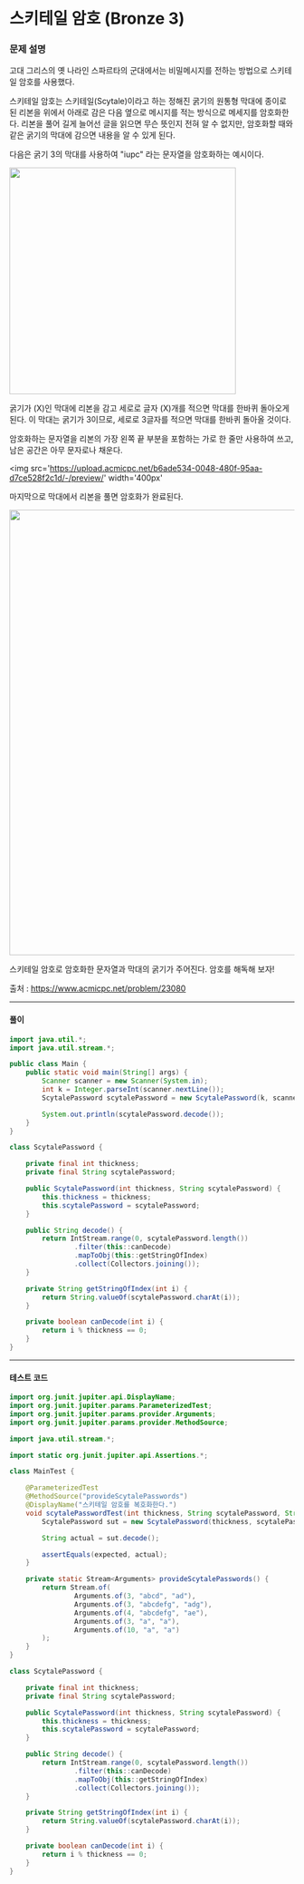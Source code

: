 # 스키테일 암호 (Bronze 3)

### 문제 설명

고대 그리스의 옛 나라인 스파르타의 군대에서는 비밀메시지를 전하는 방법으로 스키테일 암호를 사용했다.

스키테일 암호는 스키테일(Scytale)이라고 하는 정해진 굵기의 원통형 막대에 종이로 된 리본을 위에서 아래로 감은 다음 옆으로 메시지를 적는 방식으로 메세지를 암호화한다. 리본을 풀어 길게 늘어선 글을 읽으면 무슨 뜻인지 전혀 알 수 없지만, 암호화할 때와 같은 굵기의 막대에 감으면 내용을 알 수 있게 된다.

다음은 굵기 3의 막대를 사용하여 "iupc" 라는 문자열을 암호화하는 예시이다.

<img src='https://upload.acmicpc.net/21dd22ef-83b1-4ad7-9fec-d645306ee12f/-/preview/' width='400px'>

굵기가 
\(X\)인 막대에 리본을 감고 세로로 글자 
\(X\)개를 적으면 막대를 한바퀴 돌아오게 된다. 이 막대는 굵기가 3이므로, 세로로 3글자를 적으면 막대를 한바퀴 돌아올 것이다.

암호화하는 문자열을 리본의 가장 왼쪽 끝 부분을 포함하는 가로 한 줄만 사용하여 쓰고, 남은 공간은 아무 문자로나 채운다.

<img src='https://upload.acmicpc.net/b6ade534-0048-480f-95aa-d7ce528f2c1d/-/preview/' width='400px'

마지막으로 막대에서 리본을 풀면 암호화가 완료된다.

<img src='https://upload.acmicpc.net/000d5186-c0c5-4847-bde5-0ce9b055e2d6/-/preview/' width='786px'>

스키테일 암호로 암호화한 문자열과 막대의 굵기가 주어진다. 암호를 해독해 보자!

출처 : https://www.acmicpc.net/problem/23080

---

#### 풀이
~~~java
import java.util.*;
import java.util.stream.*;

public class Main {
    public static void main(String[] args) {
        Scanner scanner = new Scanner(System.in);
        int k = Integer.parseInt(scanner.nextLine());
        ScytalePassword scytalePassword = new ScytalePassword(k, scanner.nextLine());

        System.out.println(scytalePassword.decode());
    }
}

class ScytalePassword {

    private final int thickness;
    private final String scytalePassword;

    public ScytalePassword(int thickness, String scytalePassword) {
        this.thickness = thickness;
        this.scytalePassword = scytalePassword;
    }

    public String decode() {
        return IntStream.range(0, scytalePassword.length())
                .filter(this::canDecode)
                .mapToObj(this::getStringOfIndex)
                .collect(Collectors.joining());
    }

    private String getStringOfIndex(int i) {
        return String.valueOf(scytalePassword.charAt(i));
    }

    private boolean canDecode(int i) {
        return i % thickness == 0;
    }
}
~~~

---

#### 테스트 코드
~~~java
import org.junit.jupiter.api.DisplayName;
import org.junit.jupiter.params.ParameterizedTest;
import org.junit.jupiter.params.provider.Arguments;
import org.junit.jupiter.params.provider.MethodSource;

import java.util.stream.*;

import static org.junit.jupiter.api.Assertions.*;

class MainTest {

    @ParameterizedTest
    @MethodSource("provideScytalePasswords")
    @DisplayName("스키테일 암호를 복호화한다.")
    void scytalePasswordTest(int thickness, String scytalePassword, String expected) {
        ScytalePassword sut = new ScytalePassword(thickness, scytalePassword);

        String actual = sut.decode();

        assertEquals(expected, actual);
    }

    private static Stream<Arguments> provideScytalePasswords() {
        return Stream.of(
                Arguments.of(3, "abcd", "ad"),
                Arguments.of(3, "abcdefg", "adg"),
                Arguments.of(4, "abcdefg", "ae"),
                Arguments.of(3, "a", "a"),
                Arguments.of(10, "a", "a")
        );
    }
}

class ScytalePassword {

    private final int thickness;
    private final String scytalePassword;

    public ScytalePassword(int thickness, String scytalePassword) {
        this.thickness = thickness;
        this.scytalePassword = scytalePassword;
    }

    public String decode() {
        return IntStream.range(0, scytalePassword.length())
                .filter(this::canDecode)
                .mapToObj(this::getStringOfIndex)
                .collect(Collectors.joining());
    }

    private String getStringOfIndex(int i) {
        return String.valueOf(scytalePassword.charAt(i));
    }

    private boolean canDecode(int i) {
        return i % thickness == 0;
    }
}
~~~

